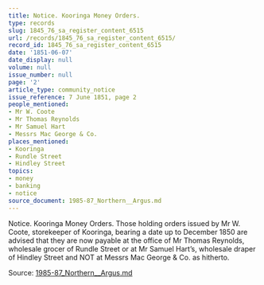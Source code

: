 ```yaml
---
title: Notice. Kooringa Money Orders.
type: records
slug: 1845_76_sa_register_content_6515
url: /records/1845_76_sa_register_content_6515/
record_id: 1845_76_sa_register_content_6515
date: '1851-06-07'
date_display: null
volume: null
issue_number: null
page: '2'
article_type: community_notice
issue_reference: 7 June 1851, page 2
people_mentioned:
- Mr W. Coote
- Mr Thomas Reynolds
- Mr Samuel Hart
- Messrs Mac George & Co.
places_mentioned:
- Kooringa
- Rundle Street
- Hindley Street
topics:
- money
- banking
- notice
source_document: 1985-87_Northern__Argus.md
---
```


Notice.  Kooringa Money Orders.  Those holding orders issued by Mr W. Coote, storekeeper of Kooringa, bearing a date up to December 1850 are advised that they are now payable at the office of Mr Thomas Reynolds, wholesale grocer of Rundle Street or at Mr Samuel Hart’s, wholesale draper of Hindley Street and NOT at Messrs Mac George & Co. as hitherto.

Source: [1985-87_Northern__Argus.md](/downloads/markdown/1985-87_Northern__Argus.md)
